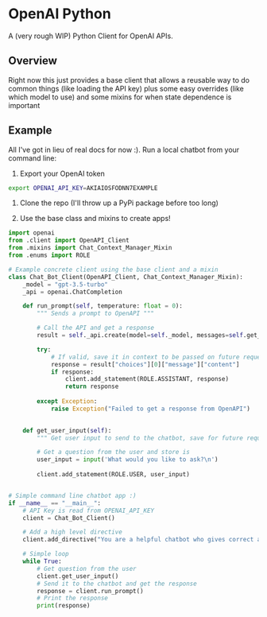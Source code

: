 # OpenAI Python

A (very rough WIP) Python Client for OpenAI APIs.

## Overview

Right now this just provides a base client that allows a reusable way to do common things
(like loading the API key) plus some easy overrides (like which model to use) and some mixins 
for when state dependence is important

## Example

All I've got in lieu of real docs for now :). Run a local chatbot from your command line:

1. Export your OpenAI token

```sh
export OPENAI_API_KEY=AKIAIOSFODNN7EXAMPLE
```

1. Clone the repo (I'll throw up a PyPi package before too long)

1. Use the base class and mixins to create apps!

```python
import openai
from .client import OpenAPI_Client
from .mixins import Chat_Context_Manager_Mixin
from .enums import ROLE

# Example concrete client using the base client and a mixin
class Chat_Bot_Client(OpenAPI_Client, Chat_Context_Manager_Mixin):
    _model = "gpt-3.5-turbo"
    _api = openai.ChatCompletion

    def run_prompt(self, temperature: float = 0):
        """ Sends a prompt to OpenAPI """

        # Call the API and get a response
        result = self._api.create(model=self._model, messages=self.get_context(), temperature=temperature or self._temperature)

        try:
            # If valid, save it in context to be passed on future requests
            response = result["choices"][0]["message"]["content"]
            if response:
                client.add_statement(ROLE.ASSISTANT, response)
                return response
            
        except Exception:
            raise Exception("Failed to get a response from OpenAPI")
        

    def get_user_input(self):
        """ Get user input to send to the chatbot, save for future requests """

        # Get a question from the user and store is
        user_input = input('What would you like to ask?\n')
        
        client.add_statement(ROLE.USER, user_input)


# Simple command line chatbot app :)
if __name__ == "__main__":
    # API Key is read from OPENAI_API_KEY
    client = Chat_Bot_Client()

    # Add a high level directive
    client.add_directive("You are a helpful chatbot who gives correct answers but adds in a joke")

    # Simple loop
    while True:
        # Get question from the user
        client.get_user_input()
        # Send it to the chatbot and get the response
        response = client.run_prompt()
        # Print the response
        print(response)

```
